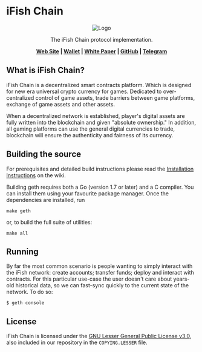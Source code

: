 # iFish Chain

<div align="center">
  <img src="https://ifish.im/design/LOGO.png" alt="Logo" />
  <p>The iFish Chain protocol implementation.</p>
</div>

<div align="center" class="topLinks">
<strong>
<a href="https://coin.ifish.im/en/index.html" target="_blank" rel="nofollow">Web Site</a> | 
<a href="https://www.k5.ai" target="_blank" rel="nofollow">Wallet</a> | 
<a href="https://coin.ifish.im/en_whitepaper.pdf" target="_blank" rel="nofollow">White Paper</a> | 
<a href="https://github.com/iFishChain/ifish-chain" target="_blank" rel="nofollow">GitHub</a> | 
<a href="https://t.me/ifishyunyu" target="_blank" rel="nofollow">Telegram</a>
</strong>
</div>

## What is iFish Chain?

iFish Chain is a decentralized smart contracts  platform. Which is designed for new era universal crypto currency for games. Dedicated to over-centralized control of game assets, trade barriers between game platforms, exchange of game assets and other assets.

When a decentralized network is established, player's digital assets are fully written into the blockchain and given "absolute ownership." In addition, all gaming platforms can use the general digital currencies to trade, blockchain will ensure the authenticity and fairness of its currency.

## Building the source

For prerequisites and detailed build instructions please read the
[Installation Instructions](https://github.com/ethereum/go-ethereum/wiki/Building-Ethereum)
on the wiki.

Building geth requires both a Go (version 1.7 or later) and a C compiler.
You can install them using your favourite package manager.
Once the dependencies are installed, run

    make geth

or, to build the full suite of utilities:

    make all



## Running
By far the most common scenario is people wanting to simply interact with the iFish network: create accounts; transfer funds; deploy and interact with contracts. For this particular use-case the user doesn't care about years-old historical data, so we can fast-sync quickly to the current state of the network. To do so:

```
$ geth console
```

## License
iFish Chain is licensed under the
[GNU Lesser General Public License v3.0](https://www.gnu.org/licenses/lgpl-3.0.en.html), also
included in our repository in the `COPYING.LESSER` file.


